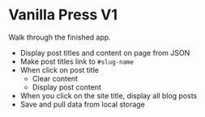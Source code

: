 # Vanilla Press V1

Walk through the finished app.

* Display post titles and content on page from JSON
* Make post titles link to `#slug-name`
* When click on post title
    - Clear content
    - Display post content
* When you click on the site title, display all blog posts
* Save and pull data from local storage

